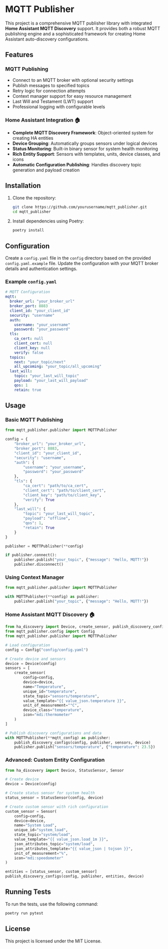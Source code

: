 # MQTT Publisher

This project is a comprehensive MQTT publisher library with integrated **Home Assistant MQTT Discovery** support. It provides both a robust MQTT publishing engine and a sophisticated framework for creating Home Assistant auto-discovery configurations.

## Features

### MQTT Publishing
- Connect to an MQTT broker with optional security settings
- Publish messages to specified topics
- Retry logic for connection attempts
- Context manager support for easy resource management
- Last Will and Testament (LWT) support
- Professional logging with configurable levels

### Home Assistant Integration 🏠
- **Complete MQTT Discovery Framework**: Object-oriented system for creating HA entities
- **Device Grouping**: Automatically groups sensors under logical devices
- **Status Monitoring**: Built-in binary sensor for system health monitoring
- **Rich Entity Support**: Sensors with templates, units, device classes, and icons
- **Automatic Configuration Publishing**: Handles discovery topic generation and payload creation

## Installation

1. Clone the repository:

   ```sh
   git clone https://github.com/yourusername/mqtt_publisher.git
   cd mqtt_publisher
   ```

2. Install dependencies using Poetry:
   ```sh
   poetry install
   ```

## Configuration

Create a `config.yaml` file in the `config` directory based on the provided `config.yaml.example` file. Update the configuration with your MQTT broker details and authentication settings.

### Example `config.yaml`

```yaml
# MQTT Configuration
mqtt:
  broker_url: "your_broker_url"
  broker_port: 8883
  client_id: "your_client_id"
  security: "username"
  auth:
    username: "your_username"
    password: "your_password"
  tls:
    ca_cert: null
    client_cert: null
    client_key: null
    verify: false
  topics:
    next: "your_topic/next"
    all_upcoming: "your_topic/all_upcoming"
  last_will:
    topic: "your_last_will_topic"
    payload: "your_last_will_payload"
    qos: 1
    retain: true
```

## Usage

### Basic MQTT Publishing

```python
from mqtt_publisher.publisher import MQTTPublisher

config = {
    "broker_url": "your_broker_url",
    "broker_port": 8883,
    "client_id": "your_client_id",
    "security": "username",
    "auth": {
        "username": "your_username",
        "password": "your_password"
    },
    "tls": {
        "ca_cert": "path/to/ca_cert",
        "client_cert": "path/to/client_cert",
        "client_key": "path/to/client_key",
        "verify": True
    },
    "last_will": {
        "topic": "your_last_will_topic",
        "payload": "offline",
        "qos": 1,
        "retain": True
    }
}

publisher = MQTTPublisher(**config)

if publisher.connect():
    publisher.publish("your_topic", {"message": "Hello, MQTT!"})
    publisher.disconnect()
```

### Using Context Manager

```python
from mqtt_publisher.publisher import MQTTPublisher

with MQTTPublisher(**config) as publisher:
    publisher.publish("your_topic", {"message": "Hello, MQTT!"})
```

### Home Assistant MQTT Discovery 🏠

```python
from ha_discovery import Device, create_sensor, publish_discovery_configs
from mqtt_publisher.config import Config
from mqtt_publisher.publisher import MQTTPublisher

# Load configuration
config = Config("config/config.yaml")

# Create device and sensors
device = Device(config)
sensors = [
    create_sensor(
        config=config,
        device=device,
        name="Temperature",
        unique_id="temperature",
        state_topic="sensors/temperature",
        value_template="{{ value_json.temperature }}",
        unit_of_measurement="°C",
        device_class="temperature",
        icon="mdi:thermometer"
    )
]

# Publish discovery configurations and data
with MQTTPublisher(**mqtt_config) as publisher:
    publish_discovery_configs(config, publisher, sensors, device)
    publisher.publish("sensors/temperature", {"temperature": 23.5})
```

### Advanced: Custom Entity Configuration

```python
from ha_discovery import Device, StatusSensor, Sensor

# Create device
device = Device(config)

# Create status sensor for system health
status_sensor = StatusSensor(config, device)

# Create custom sensor with rich configuration
custom_sensor = Sensor(
    config=config,
    device=device,
    name="System Load",
    unique_id="system_load",
    state_topic="system/load",
    value_template="{{ value_json.load_1m }}",
    json_attributes_topic="system/load",
    json_attributes_template="{{ value_json | tojson }}",
    unit_of_measurement="%",
    icon="mdi:speedometer"
)

entities = [status_sensor, custom_sensor]
publish_discovery_configs(config, publisher, entities, device)
```

## Running Tests

To run the tests, use the following command:

```sh
poetry run pytest
```

## License

This project is licensed under the MIT License.
